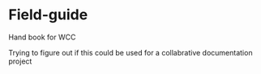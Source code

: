 Field-guide
===========

Hand book for WCC


Trying to figure out if this could be used for a collabrative documentation project
